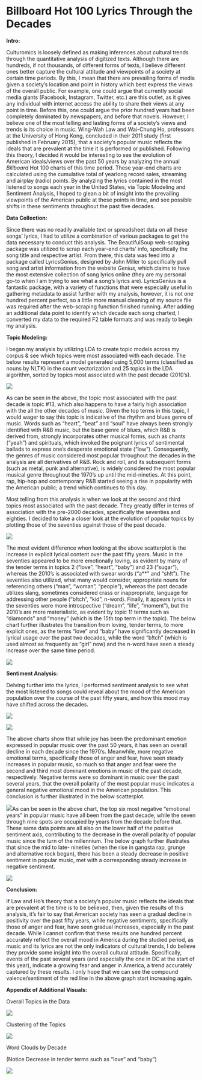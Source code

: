 # Billboard Hot 100 Lyrics Through the Decades

**Intro:** 

Culturomics is loosely defined as making inferences about cultural trends through the quantitative analysis of digitized texts. Although there are hundreds, if not thousands, of different forms of texts, I believe different ones better capture the cultural attitude and viewpoints of a society at certain time periods. By this, I mean that there are prevailing forms of media given a society’s location and point in history which best express the views of the overall public. For example, one could argue that currently social media giants (Facebook, Instagram, Twitter, etc.) are this outlet, as it gives any individual with internet access the ability to share their views at any point in time. Before this, one could argue the prior hundred years had been completely dominated by newspapers, and before that novels. However, I believe one of the most telling and lasting forms of a society’s views and trends is its choice in music. Wing-Wah Law and Wai-Chung Ho, professors at the University of Hong Kong, concluded in their 2011 study (first published in February 2015), that a society’s popular music reflects the ideals that are prevalent at the time it is performed or published. Following this theory, I decided it would be interesting to see the evolution of American ideals/views over the past 50 years by analyzing the annual *Billboard* Hot 100 charts of this time period. These year-end charts are calculated using the cumulative total of yearlong record sales, streaming and airplay (radio) points. By analyzing the lyrics contained in the most listened to songs each year in the United States, via Topic Modeling and Sentiment Analysis, I hoped to glean a bit of insight into the prevailing viewpoints of the American public at these points in time, and see possible shifts in these sentiments throughout the past five decades. 

**Data Collection:** 

Since there was no readily available text or spreadsheet data on all these songs’ lyrics, I had to utilize a combination of various packages to get the data necessary to conduct this analysis. The BeautifulSoup web-scraping package was utilized to scrap each year-end charts’ info, specifically the song title and respective artist. From there, this data was feed into a package called LyricsGenius, designed by John Miller to specifically pull song and artist information from the website *Genius*, which claims to have the most extensive collection of song lyrics online (they are my personal go-to when I am trying to see what a song’s lyrics are). LyricsGenius is a fantastic package, with a variety of functions that were especially useful in gathering metadata to assist further with my analysis, however, it is not one hundred percent perfect, so a little more manual cleaning of my source file was required after the web-scraping function finished running. After adding an additional data point to identify which decade each song charted, I converted my data to the required F2 table formats and was ready to begin my analysis. 

**Topic Modeling:** 

I began my analysis by utilizing LDA to create topic models across my corpus & see which topics were most associated with each decade. The below results represent a model generated using 5,000 terms (classified as nouns by NLTK) in the count vectorization and 25 topics in the LDA algorithm, sorted by topics most associated with the past decade (2010’s). 

![](images/Aspose.Words.45de480f-bb83-4849-a60a-0a356cb886b2.001.jpeg)

As can be seen in the above, the topic most associated with the past decade is topic #13, which also happens to have a fairly high association with the all the other decades of music. Given the top terms in this topic, I would wager to say this topic is indicative of the rhythm and blues genre of music. Words such as “heart”, “beat” and “soul” have always been strongly identified with R&B music, but the base genre of blues, which R&B is derived from, strongly incorporates other musical forms, such as chants (“yeah”) and spirituals, which invoked the poignant lyrics of sentimental ballads to express one’s desperate emotional state (“low”). Consequently, the genres of music considered most popular throughout the decades in the analysis are all derivatives of R&B. Rock and roll, and its subsequent forms (such as metal, punk and alternative), is widely considered the most popular musical genre throughout the 1970’s up until the mid-nineties. At this point, rap, hip-hop and contemporary R&B started seeing a rise in popularity with the American public; a trend which continues to this day. 

Most telling from this analysis is when we look at the second and third topics most associated with the past decade. They greatly differ in terms of association with the pre-2000 decades, specifically the seventies and eighties. I decided to take a closer look at the evolution of popular topics by plotting those of the seventies against those of the past decade. 

![](images/Aspose.Words.45de480f-bb83-4849-a60a-0a356cb886b2.002.jpeg)

The most evident difference when looking at the above scatterplot is the increase in explicit lyrical content over the past fifty years. Music in the seventies appeared to be more emotionally loving, as evident by many of the tender terms in topics 2 (“love”, “heart”, “baby”) and 23 (“sugar”), whereas the 2010’s is associated with swear words (“a\*\*” and “sh!t”). The seventies also utilized, what many would consider, appropriate nouns for referencing others (“man”, “woman”, “people”), whereas the past decade utilizes slang, sometimes considered crass or inappropriate, language for addressing other people (“b!tch”, “kid”, n-word). Finally, it appears lyrics in the seventies were more introspective (“dream”, “life”, “moment”), but the 2010’s are more materialistic, as evident by topic 11 terms such as “diamonds” and “money” (which is the 15th top term in the topic). The below chart further illustrates the transition from loving, tender terms, to more explicit ones, as the terms “love” and “baby” have significantly decreased in lyrical usage over the past two decades, while the word “b!tch” (which is used almost as frequently as “girl” now) and the n-word have seen a steady increase over the same time period. 

![](images/Aspose.Words.45de480f-bb83-4849-a60a-0a356cb886b2.003.jpeg)

**Sentiment Analysis:** 

Delving further into the lyrics, I performed sentiment analysis to see what the most listened to songs could reveal about the mood of the American population over the course of the past fifty years, and how this mood may have shifted across the decades. 

![](images/Aspose.Words.45de480f-bb83-4849-a60a-0a356cb886b2.004.jpeg)

![](images/Aspose.Words.45de480f-bb83-4849-a60a-0a356cb886b2.005.jpeg)

The above charts show that while joy has been the predominant emotion expressed in popular music over the past 50 years, it has seen an overall decline in each decade since the 1970’s. Meanwhile, more negative emotional terms, specifically those of anger and fear, have seen steady increases in popular music, so much so that anger and fear were the second and third most dominant emotions in music of the past decade, respectively. Negative terms were so dominant in music over the past several years, that the overall polarity of the most popular music indicates a general negative emotional mood in the American population. This conclusion is further illustrated in the below scatterplot. 

![](images/Aspose.Words.45de480f-bb83-4849-a60a-0a356cb886b2.006.jpeg)As can be seen in the above chart, the top six most negative “emotional years” in popular music have all been from the past decade, while the seven through nine spots are occupied by years from the decade before that. These same data points are all also on the lower half of the positive sentiment axis, contributing to the decrease in the overall polarity of popular music since the turn of the millennium. The below graph further illustrates that since the mid to late- nineties (when the rise in gangsta rap, grunge and alternative rock began), there has been a steady decrease in positive sentiment in popular music, met with a corresponding steady increase in negative sentiment. 

![](images/Aspose.Words.45de480f-bb83-4849-a60a-0a356cb886b2.007.jpeg)

**Conclusion:** 

If Law and Ho’s theory that a society’s popular music reflects the ideals that are prevalent at the time is to be believed, then, given the results of this analysis, it’s fair to say that American society has seen a gradual decline in positivity over the past fifty years, while negative sentiments, specifically those of anger and fear, have seen gradual increases, especially in the past decade. While I cannot confirm that these results one hundred percent accurately reflect the overall mood in America during the studied period, as music and its lyrics are not the only indicators of cultural trends, I do believe they provide some insight into the overall cultural attitude. Specifically, events of the past several years (and especially the one in DC at the start of this year), indicate a growing fear and anger in America, a trend accurately captured by these results. I only hope that we can see the compound valence/sentiment of the red line in the above graph start increasing again. 

**Appendix of Additional Visuals:** 

Overall Topics in the Data 

![](images/Aspose.Words.45de480f-bb83-4849-a60a-0a356cb886b2.008.jpeg)

Clustering of the Topics 

![](images/Aspose.Words.45de480f-bb83-4849-a60a-0a356cb886b2.009.jpeg)

Word Clouds by Decade 

(Notice Decrease in tender terms such as “love” and “baby”) 

![](images/Aspose.Words.45de480f-bb83-4849-a60a-0a356cb886b2.010.jpeg)
